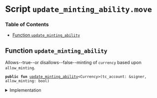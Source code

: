 
<a name="SCRIPT"></a>

# Script `update_minting_ability.move`

### Table of Contents

-  [Function `update_minting_ability`](#SCRIPT_update_minting_ability)



<a name="SCRIPT_update_minting_ability"></a>

## Function `update_minting_ability`

Allows--true--or disallows--false--minting of
<code>currency</code> based upon
<code>allow_minting</code>.


<pre><code><b>public</b> <b>fun</b> <a href="#SCRIPT_update_minting_ability">update_minting_ability</a>&lt;Currency&gt;(tc_account: &signer, allow_minting: bool)
</code></pre>



<details>
<summary>Implementation</summary>


<pre><code><b>fun</b> <a href="#SCRIPT_update_minting_ability">update_minting_ability</a>&lt;Currency&gt;(
    tc_account: &signer,
    allow_minting: bool
    ) {
    <a href="../../modules/doc/Libra.md#0x1_Libra_update_minting_ability">Libra::update_minting_ability</a>&lt;Currency&gt;(tc_account, allow_minting);
}
</code></pre>



</details>
